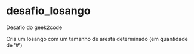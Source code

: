 # desafio_losango
Desafio do geek2code

Cria um losango com um tamanho de aresta determinado (em quantidade de '#') 